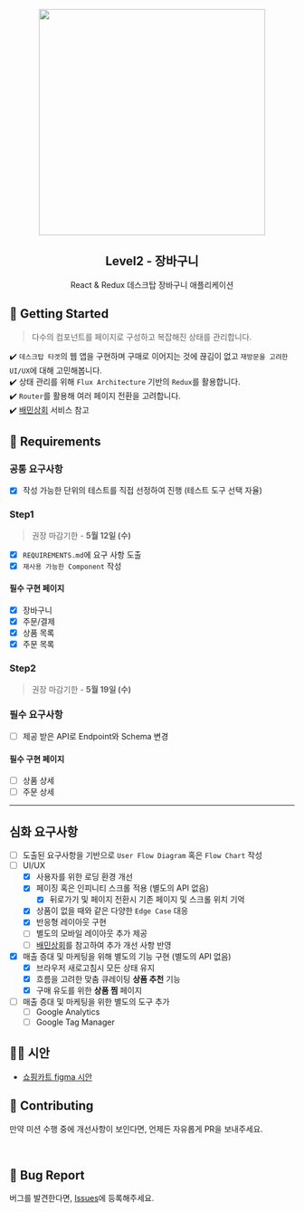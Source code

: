 <p align="middle" >
  <img src="https://techcourse-storage.s3.ap-northeast-2.amazonaws.com/3e6c6f30b11d4b098b5a3e81be19ce3a" width="400">
</p>
<h2 align="middle">Level2 - 장바구니</h2>
<p align="middle">React & Redux 데스크탑 장바구니 애플리케이션</p>
</p>

## 🚀 Getting Started

> 다수의 컴포넌트를 페이지로 구성하고 복잡해진 상태를 관리합니다.

✔️ `데스크탑 타겟`의 웹 앱을 구현하며 구매로 이어지는 것에 끊김이 없고 `재방문을 고려한 UI/UX`에 대해 고민해봅니다.  
✔️ 상태 관리를 위해 `Flux Architecture` 기반의 `Redux`를 활용합니다.  
✔️ `Router`를 활용해 여러 페이지 전환을 고려합니다.  
✔️ [배민상회](https://mart.baemin.com) 서비스 참고

## 📝 Requirements

### 공통 요구사항

- [x] 작성 가능한 단위의 테스트를 직접 선정하여 진행 (테스트 도구 선택 자율)

### Step1

> 권장 마감기한 - **5월 12일 (수)**

- [x] `REQUIREMENTS.md`에 요구 사항 도출
- [x] `재사용 가능한 Component` 작성

#### 필수 구현 페이지

- [x] 장바구니
- [x] 주문/결제
- [x] 상품 목록
- [x] 주문 목록

### Step2

> 권장 마감기한 - **5월 19일 (수)**

### 필수 요구사항

- [ ] 제공 받은 API로 Endpoint와 Schema 변경

#### 필수 구현 페이지

- [ ] 상품 상세
- [ ] 주문 상세

---

## 심화 요구사항

- [ ] 도출된 요구사항을 기반으로 `User Flow Diagram` 혹은 `Flow Chart` 작성
- [ ] UI/UX
  - [x] 사용자를 위한 로딩 환경 개선
  - [x] 페이징 혹은 인피니티 스크롤 적용 (별도의 API 없음)
    - [x] 뒤로가기 및 페이지 전환시 기존 페이지 및 스크롤 위치 기억
  - [x] 상품이 없을 때와 같은 다양한 `Edge Case` 대응
  - [x] 반응형 레이아웃 구현
  - [ ] 별도의 모바일 레이아웃 추가 제공
  - [ ] [배민상회](https://mart.baemin.com)를 참고하여 추가 개선 사항 반영
- [x] 매출 증대 및 마케팅을 위해 별도의 기능 구현 (별도의 API 없음)
  - [x] 브라우저 새로고침시 모든 상태 유지
  - [x] 흐름을 고려한 맞춤 큐레이팅 **상품 추천** 기능
  - [x] 구매 유도를 위한 **상품 찜** 페이지
- [ ] 매출 증대 및 마케팅을 위한 별도의 도구 추가
  - [ ] Google Analytics
  - [ ] Google Tag Manager

## 🧑‍🎨 시안

- [쇼핑카트 figma 시안](https://www.figma.com/file/m3B8Ev4BsmuVco4jIclhYf/FE_Level2_Mission3_Shopping_Cart?node-id=0:1)

## 👏 Contributing

만약 미션 수행 중에 개선사항이 보인다면, 언제든 자유롭게 PR을 보내주세요.

<br>

## 🐞 Bug Report

버그를 발견한다면, [Issues](https://github.com/woowacourse/react-shopping-cart/issues)에 등록해주세요.
